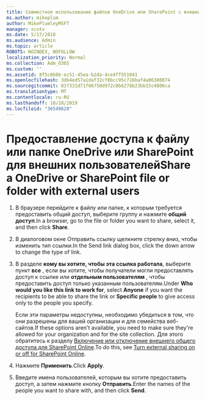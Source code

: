 ```yaml
---
title: Совместное использование файлов OneDrive или SharePoint с внешними пользователями
ms.author: mikeplum
author: MikePlumleyMSFT
manager: scotv
ms.date: 5/17/2018
ms.audience: Admin
ms.topic: article
ROBOTS: NOINDEX, NOFOLLOW
localization_priority: Normal
ms.collection: Adm_O365
ms.custom: ''
ms.assetid: 8f5c866b-ec51-45ea-b2da-4ce4ff551041
ms.openlocfilehash: 3db4ed57a1daf32cf8bcc95c716baf4a06380874
ms.sourcegitcommit: 037331d71f06750d972c0b6278b23bb15c4806ca
ms.translationtype: MT
ms.contentlocale: ru-RU
ms.lasthandoff: 10/18/2019
ms.locfileid: "36549628"
---
```

# <a name="share-a-onedrive-or-sharepoint-file-or-folder-with-external-users"></a><span data-ttu-id="de25b-102">Предоставление доступа к файлу или папке OneDrive или SharePoint для внешних пользователей</span><span class="sxs-lookup"><span data-stu-id="de25b-102">Share a OneDrive or SharePoint file or folder with external users</span></span>

1. <span data-ttu-id="de25b-103">В браузере перейдите к файлу или папке, к которым требуется предоставить общий доступ, выберите группу и нажмите **общий доступ**.</span><span class="sxs-lookup"><span data-stu-id="de25b-103">In a browser, go to the file or folder you want to share, select it, and then click **Share**.</span></span>
    
2. <span data-ttu-id="de25b-104">В диалоговом окне Отправить ссылку щелкните стрелку вниз, чтобы изменить тип ссылки.</span><span class="sxs-lookup"><span data-stu-id="de25b-104">In the Send link dialog box, click the down arrow to change the type of link.</span></span>
    
3. <span data-ttu-id="de25b-105">В разделе **кому вы хотите, чтобы эта ссылка работала**, выберите пункт **все** , если вы хотите, чтобы получатели могли предоставлять доступ к ссылке или **отдельным пользователям** , чтобы предоставить доступ только указанным пользователям.</span><span class="sxs-lookup"><span data-stu-id="de25b-105">Under **Who would you like this link to work for**, select **Anyone** if you want the recipients to be able to share the link or **Specific people** to give access only to the people you specify.</span></span> 
    
    <span data-ttu-id="de25b-106">Если эти параметры недоступны, необходимо убедиться в том, что они разрешены для вашей организации и для семейства веб-сайтов.</span><span class="sxs-lookup"><span data-stu-id="de25b-106">If these options aren't available, you need to make sure they're allowed for your organization and for the site collection.</span></span> <span data-ttu-id="de25b-107">Для этого обратитесь к разделу [Включение или отключение внешнего общего доступа для SharePoint Online](https://go.microsoft.com/fwlink/?linkid=866426).</span><span class="sxs-lookup"><span data-stu-id="de25b-107">To do this, see [Turn external sharing on or off for SharePoint Online](https://go.microsoft.com/fwlink/?linkid=866426).</span></span>
    
4. <span data-ttu-id="de25b-108">Нажмите **Применить**.</span><span class="sxs-lookup"><span data-stu-id="de25b-108">Click **Apply**.</span></span>
    
5. <span data-ttu-id="de25b-109">Введите имена пользователей, которым вы хотите предоставить доступ, а затем нажмите кнопку **Отправить**.</span><span class="sxs-lookup"><span data-stu-id="de25b-109">Enter the names of the people you want to share with, and then click **Send**.</span></span>
    


